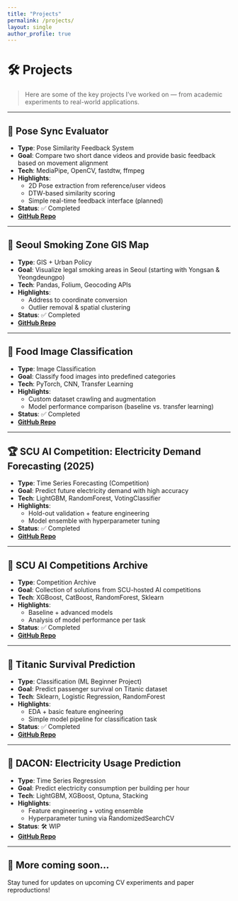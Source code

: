 ```yaml
---
title: "Projects"
permalink: /projects/
layout: single
author_profile: true
---
```


# 🛠 Projects

> Here are some of the key projects I’ve worked on — from academic experiments to real-world applications.

---

## 🕺 Pose Sync Evaluator

- **Type**: Pose Similarity Feedback System  
- **Goal**: Compare two short dance videos and provide basic feedback based on movement alignment  
- **Tech**: MediaPipe, OpenCV, fastdtw, ffmpeg  
- **Highlights**:
  - 2D Pose extraction from reference/user videos  
  - DTW-based similarity scoring  
  - Simple real-time feedback interface (planned)  
- **Status**: ✅ Completed   
- **[GitHub Repo](https://github.com/hojjang98/CV-Projects/tree/main/pose-sync-evaluator)**


---

## 🚗 Seoul Smoking Zone GIS Map

- **Type**: GIS + Urban Policy  
- **Goal**: Visualize legal smoking areas in Seoul (starting with Yongsan & Yeongdeungpo)  
- **Tech**: Pandas, Folium, Geocoding APIs  
- **Highlights**:
  - Address to coordinate conversion
  - Outlier removal & spatial clustering
- **Status**: ✅ Completed  
- **[GitHub Repo](https://github.com/hojjang98/Misc-Projects/tree/main/seoul-smoking-gis)**

---

## 🍱 Food Image Classification

- **Type**: Image Classification  
- **Goal**: Classify food images into predefined categories  
- **Tech**: PyTorch, CNN, Transfer Learning  
- **Highlights**:
  - Custom dataset crawling and augmentation
  - Model performance comparison (baseline vs. transfer learning)
- **Status**: ✅ Completed  
- **[GitHub Repo](https://github.com/hojjang98/CV-Projects/tree/main/food-image-classification)**

---

## 🏆 SCU AI Competition: Electricity Demand Forecasting (2025)

- **Type**: Time Series Forecasting (Competition)  
- **Goal**: Predict future electricity demand with high accuracy  
- **Tech**: LightGBM, RandomForest, VotingClassifier  
- **Highlights**:
  - Hold-out validation + feature engineering
  - Model ensemble with hyperparameter tuning
- **Status**: ✅ Completed  
- **[GitHub Repo](https://github.com/hojjang98/ML-Projects/tree/main/scu_ai_competiton-2025)**

---

## 🧠 SCU AI Competitions Archive

- **Type**: Competition Archive  
- **Goal**: Collection of solutions from SCU-hosted AI competitions  
- **Tech**: XGBoost, CatBoost, RandomForest, Sklearn  
- **Highlights**:
  - Baseline + advanced models
  - Analysis of model performance per task
- **Status**: ✅ Completed  
- **[GitHub Repo](https://github.com/hojjang98/ML-Projects/tree/main/scu_ai_competitions)**

---

## 🚢 Titanic Survival Prediction

- **Type**: Classification (ML Beginner Project)  
- **Goal**: Predict passenger survival on Titanic dataset  
- **Tech**: Sklearn, Logistic Regression, RandomForest  
- **Highlights**:
  - EDA + basic feature engineering
  - Simple model pipeline for classification task
- **Status**: ✅ Completed  
- **[GitHub Repo](https://github.com/hojjang98/ML-Projects/tree/main/titanic-survival-prediction)**

---

## 🧪 DACON: Electricity Usage Prediction

- **Type**: Time Series Regression  
- **Goal**: Predict electricity consumption per building per hour  
- **Tech**: LightGBM, XGBoost, Optuna, Stacking  
- **Highlights**:
  - Feature engineering + voting ensemble
  - Hyperparameter tuning via RandomizedSearchCV
- **Status**: 🛠 WIP  
- **[GitHub Repo](https://github.com/hojjang98/ML-Projects/tree/main/dacon-electricity-prediction)**

---

## 📂 More coming soon...

Stay tuned for updates on upcoming CV experiments and paper reproductions!
